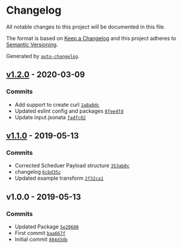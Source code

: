 # Changelog

All notable changes to this project will be documented in this file.

The format is based on [Keep a Changelog](https://keepachangelog.com/en/1.0.0/)
and this project adheres to [Semantic Versioning](https://semver.org/spec/v2.0.0.html).

Generated by [`auto-changelog`](https://github.com/CookPete/auto-changelog).

## [v1.2.0](https://github.com/martinholden-skillsoft/node-percipio-schedulerhelper/compare/v1.1.0...v1.2.0) - 2020-03-09

### Commits

- Add support to create curl [`1a8a0dc`](https://github.com/martinholden-skillsoft/node-percipio-schedulerhelper/commit/1a8a0dcbd3c2e23015da0971f23bad4758acd7fb)
- Updated eslint config and packages [`8fee4fd`](https://github.com/martinholden-skillsoft/node-percipio-schedulerhelper/commit/8fee4fd51f32feba2ca049d6bd659940cfc8445e)
- Update input.jsonata [`fadfc82`](https://github.com/martinholden-skillsoft/node-percipio-schedulerhelper/commit/fadfc82c6ab442f0082ed910c4043235395799fd)

## [v1.1.0](https://github.com/martinholden-skillsoft/node-percipio-schedulerhelper/compare/v1.0.0...v1.1.0) - 2019-05-13

### Commits

- Corrected Scheduer Payload structure [`353ab0c`](https://github.com/martinholden-skillsoft/node-percipio-schedulerhelper/commit/353ab0c90c3eea77d298621f5791d4c5a00700eb)
- changelog [`6cbd35c`](https://github.com/martinholden-skillsoft/node-percipio-schedulerhelper/commit/6cbd35c4b1e7650f53c6e486b4d0e0709cd113c1)
- Updated example transform [`2f32ca1`](https://github.com/martinholden-skillsoft/node-percipio-schedulerhelper/commit/2f32ca1687d6737ccc3c390bd7ed70fa7564ec24)

## v1.0.0 - 2019-05-13

### Commits

- Updated Package [`5e20680`](https://github.com/martinholden-skillsoft/node-percipio-schedulerhelper/commit/5e20680053ab6fac0e5a350c918706ce6ef881a9)
- First commit [`baa667f`](https://github.com/martinholden-skillsoft/node-percipio-schedulerhelper/commit/baa667f2f917d21aea735cf79a835d4b0394552d)
- Initial commit [`804d3db`](https://github.com/martinholden-skillsoft/node-percipio-schedulerhelper/commit/804d3dbb012499ef29c1961c1c8f2e3ac618fff0)
